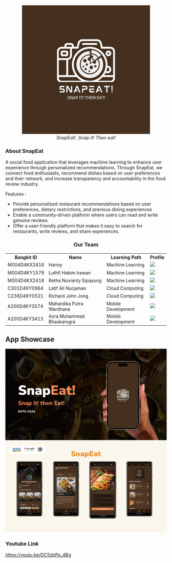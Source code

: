 <div align="center">
    <img src="/assets/logo.jpeg" width="400" height="400"><br>
    <i>SnapEat!.</i>
    <i>Snap it! Then eat!</i>
</div>

### About SnapEat
A social food application that leverages machine learning to enhance user experience through personalized recommendations. Through SnapEat, we connect food enthusiasts, recommend dishes based on user preferences and their network, and increase transparency and accountability in the food review industry. 

  Features :
- Provide personalized restaurant recommendations based on user preferences, dietary restrictions, and previous dining experiences  
- Enable a community-driven platform where users can read and write genuine reviews
- Offer a user-friendly platform that makes it easy to search for restaurants, write reviews, and share experiences.

<div align="center">
  <h3>Our Team</h3>
  <table align="center">
    <tr>
      <th>Bangkit ID</th>
      <th>Name</th>
      <th>Learning Path</th>
      <th>Profile</th>
    </tr>
    <tr>
      <td>M004D4KX2416</td>
      <td>Hanny</td>
      <td>Machine Learning</td>
      <td>
        <a href="https://github.com/hanhanhanny"><img src="https://img.shields.io/badge/github-121013?style=for-the-badge&logo=github&logoColor=white"></a>
      </td>
    </tr>
    <tr>
      <td>M004D4KY1579</td>
      <td>Luthfi Hakim Irawan</td>
      <td>Machine Learning</td>
      <td>
        <a href="https://github.com/LuthfiHakimI"><img src="https://img.shields.io/badge/github-121013?style=for-the-badge&logo=github&logoColor=white"></a>
      </td>
    </tr>
    <tr>
      <td>M004D4KX2418 </td>
      <td>Retha Novianty Sipayung</td>
      <td>Machine Learning</td>
      <td>
        <a href="https://github.com/rethaaspy"><img src="https://img.shields.io/badge/github-121013?style=for-the-badge&logo=github&logoColor=white"></a>
      </td>
    </tr>
    <tr>
      <td>C301D4KY0964</td>
      <td>Latif Ali Nurjaman</td>
      <td>Cloud Computing</td>
      <td>
        <a href="https://github.com/12ATIF"><img src="https://img.shields.io/badge/github-121013?style=for-the-badge&logo=github&logoColor=white"></a>
      </td>
    </tr>
    <tr>
      <td>C236D4KY0521</td>
      <td>Richard John Jong</td>
      <td>Cloud Computing</td>
      <td>
        <a href="https://github.com/chaddjong"><img src="https://img.shields.io/badge/github-121013?style=for-the-badge&logo=github&logoColor=white"></a>
      </td>
    </tr>
    <tr>
      <td>A200D4KY3574</td>
      <td>Mahardika Putra Wardhana</td>
      <td>Mobile Development</td>
      <td>
        <a href="https://github.com/ardwiinoo"><img src="https://img.shields.io/badge/github-121013?style=for-the-badge&logo=github&logoColor=white"></a>
      </td>
    </tr>
    <tr>
      <td>A200D4KY3413</td>
      <td>Azra Muhammad Bhaskarogra</td>
      <td>Mobile Development</td>
      <td>
        <a href="https://github.com/ZhahranyC"><img src="https://img.shields.io/badge/github-121013?style=for-the-badge&logo=github&logoColor=white"></a>
      </td>
    </tr>
  </table>
</div>

<!-- ### TBA -->
## App Showcase
<img src="/assets/cover.png">
<img src="/assets/pages.png">

### Youtube Link
https://youtu.be/DC5zbPp_4Bg